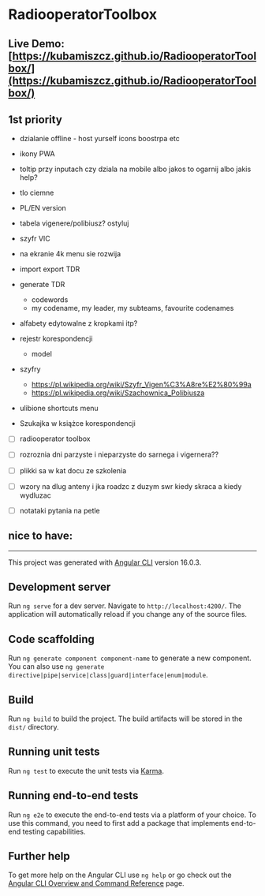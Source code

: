 # RadiooperatorToolbox
## Live Demo: [https://kubamiszcz.github.io/RadiooperatorToolbox/](https://kubamiszcz.github.io/RadiooperatorToolbox/)

## 1st priority
- dzialanie offline - host yurself icons boostrpa etc
- ikony PWA
- toltip przy inputach czy dziala na mobile albo jakos to ogarnij albo jakis help?


- tlo ciemne
- PL/EN version
- tabela vigenere/polibiusz? ostyluj
- szyfr VIC
- na ekranie 4k menu sie rozwija
- import export TDR
- generate TDR
  - codewords
  - my codename, my leader, my subteams, favourite codenames
- alfabety edytowalne z kropkami itp?
- rejestr korespondencji
  - model
- szyfry
  - https://pl.wikipedia.org/wiki/Szyfr_Vigen%C3%A8re%E2%80%99a
  - https://pl.wikipedia.org/wiki/Szachownica_Polibiusza
- ulibione shortcuts menu

- Szukajka w książce korespondencji
- [ ] radiooperator toolbox
- [ ] rozroznia dni parzyste i nieparzyste do sarnega i vigernera??
- [ ] plikki sa w kat docu ze szkolenia 
- [ ] wzory na dlug anteny i jka roadzc z duzym swr kiedy skraca a kiedy wydluzac
- [ ] notataki pytania na petle


## nice to have:


















---

This project was generated with [Angular CLI](https://github.com/angular/angular-cli) version 16.0.3.

## Development server

Run `ng serve` for a dev server. Navigate to `http://localhost:4200/`. The application will automatically reload if you change any of the source files.

## Code scaffolding

Run `ng generate component component-name` to generate a new component. You can also use `ng generate directive|pipe|service|class|guard|interface|enum|module`.

## Build

Run `ng build` to build the project. The build artifacts will be stored in the `dist/` directory.

## Running unit tests

Run `ng test` to execute the unit tests via [Karma](https://karma-runner.github.io).

## Running end-to-end tests

Run `ng e2e` to execute the end-to-end tests via a platform of your choice. To use this command, you need to first add a package that implements end-to-end testing capabilities.

## Further help

To get more help on the Angular CLI use `ng help` or go check out the [Angular CLI Overview and Command Reference](https://angular.io/cli) page.
